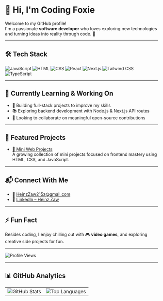 # 👋 Hi, I'm Coding Foxie

Welcome to my GitHub profile!  
I'm a passionate **software developer** who loves exploring new technologies and turning ideas into reality through code. 🚀

---

## 🛠️ Tech Stack

![JavaScript](https://img.shields.io/badge/JavaScript-F7DF1E?style=flat-square&logo=javascript&logoColor=black)
![HTML](https://img.shields.io/badge/HTML-E34F26?style=flat-square&logo=html5&logoColor=white)
![CSS](https://img.shields.io/badge/CSS-1572B6?style=flat-square&logo=css3&logoColor=white)
![React](https://img.shields.io/badge/React-61DAFB?style=flat-square&logo=react&logoColor=black)
![Next.js](https://img.shields.io/badge/Next%20JS-232323?style=flat-square&logo=next.js&logoColor=white)
![Tailwind CSS](https://img.shields.io/badge/Tailwind%20CSS-38B2AC?style=flat-square&logo=tailwindcss&logoColor=white)
![TypeScript](https://img.shields.io/badge/TypeScript-3178C6?style=flat-square&logo=typescript&logoColor=white)

---

## 🌱 Currently Learning & Working On

- 🔨 Building full-stack projects to improve my skills
- 📚 Exploring backend development with Node.js & Next.js API routes
- 🤝 Looking to collaborate on meaningful open-source contributions

---

## 🚀 Featured Projects

- [🔗 Mini Web Projects](https://github.com/Heinzaw215/WebProjects)  
  A growing collection of mini projects focused on frontend mastery using HTML, CSS, and JavaScript.

---

## 📬 Connect With Me

- 📧 [HeinzZaw215z@gmail.com](mailto:HeinzZaw215z@gmail.com)  
- 💼 [LinkedIn – Heinz Zaw](https://www.linkedin.com/in/heinz-zaw-463b48314/)

---

## ⚡ Fun Fact

Besides coding, I enjoy chilling out with 🎮 **video games**, and exploring creative side projects for fun.

---

![Profile Views](https://komarev.com/ghpvc/?username=Heinzaw215&color=blue)

---

## 📊 GitHub Analytics

<table>
  <tr>
    <td>
      <img src="https://github-readme-stats.vercel.app/api?username=Heinzaw215&show_icons=true&theme=tokyonight" alt="GitHub Stats" />
    </td>
    <td>
      <img src="https://github-readme-stats.vercel.app/api/top-langs/?username=Heinzaw215&layout=compact&theme=tokyonight" alt="Top Languages" />
    </td>
  </tr>
</table>
